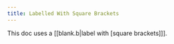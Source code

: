 ```yaml
---
title: Labelled With Square Brackets
---
```

This doc uses a [[blank.b|label with [square brackets]]].
